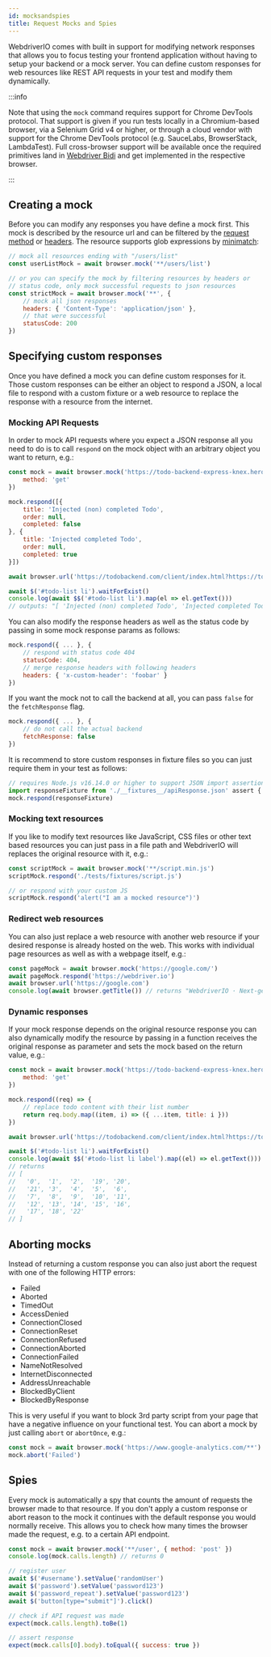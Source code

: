 ```yaml
---
id: mocksandspies
title: Request Mocks and Spies
---
```


WebdriverIO comes with built in support for modifying network responses that allows you to focus testing your frontend application without having to setup your backend or a mock server. You can define custom responses for web resources like REST API requests in your test and modify them dynamically.

:::info

Note that using the `mock` command requires support for Chrome DevTools protocol. That support is given if you run tests locally in a Chromium-based browser, via a Selenium Grid v4 or higher, or through a cloud vendor with support for the Chrome DevTools protocol (e.g. SauceLabs, BrowserStack, LambdaTest). Full cross-browser support will be available once the required primitives land in [Webdriver Bidi](https://wpt.fyi/results/webdriver/tests/bidi/network?label=experimental&label=master&aligned) and get implemented in the respective browser.

:::

## Creating a mock

Before you can modify any responses you have define a mock first. This mock is described by the resource url and can be filtered by the [request method](https://developer.mozilla.org/en-US/docs/Web/HTTP/Methods) or [headers](https://developer.mozilla.org/en-US/docs/Web/HTTP/Headers). The resource supports glob expressions by [minimatch](https://www.npmjs.com/package/minimatch):

```js
// mock all resources ending with "/users/list"
const userListMock = await browser.mock('**/users/list')

// or you can specify the mock by filtering resources by headers or
// status code, only mock successful requests to json resources
const strictMock = await browser.mock('**', {
    // mock all json responses
    headers: { 'Content-Type': 'application/json' },
    // that were successful
    statusCode: 200
})
```

## Specifying custom responses

Once you have defined a mock you can define custom responses for it. Those custom responses can be either an object to respond a JSON, a local file to respond with a custom fixture or a web resource to replace the response with a resource from the internet.

### Mocking API Requests

In order to mock API requests where you expect a JSON response all you need to do is to call `respond` on the mock object with an arbitrary object you want to return, e.g.:

```js
const mock = await browser.mock('https://todo-backend-express-knex.herokuapp.com/', {
    method: 'get'
})

mock.respond([{
    title: 'Injected (non) completed Todo',
    order: null,
    completed: false
}, {
    title: 'Injected completed Todo',
    order: null,
    completed: true
}])

await browser.url('https://todobackend.com/client/index.html?https://todo-backend-express-knex.herokuapp.com/')

await $('#todo-list li').waitForExist()
console.log(await $$('#todo-list li').map(el => el.getText()))
// outputs: "[ 'Injected (non) completed Todo', 'Injected completed Todo' ]"
```

You can also modify the response headers as well as the status code by passing in some mock response params as follows:

```js
mock.respond({ ... }, {
    // respond with status code 404
    statusCode: 404,
    // merge response headers with following headers
    headers: { 'x-custom-header': 'foobar' }
})
```

If you want the mock not to call the backend at all, you can pass `false` for the `fetchResponse` flag.

```js
mock.respond({ ... }, {
    // do not call the actual backend
    fetchResponse: false
})
```

It is recommend to store custom responses in fixture files so you can just require them in your test as follows:

```js
// requires Node.js v16.14.0 or higher to support JSON import assertions
import responseFixture from './__fixtures__/apiResponse.json' assert { type: 'json' }
mock.respond(responseFixture)
```

### Mocking text resources

If you like to modify text resources like JavaScript, CSS files or other text based resources you can just pass in a file path and WebdriverIO will replaces the original resource with it, e.g.:

```js
const scriptMock = await browser.mock('**/script.min.js')
scriptMock.respond('./tests/fixtures/script.js')

// or respond with your custom JS
scriptMock.respond('alert("I am a mocked resource")')
```

### Redirect web resources

You can also just replace a web resource with another web resource if your desired response is already hosted on the web. This works with individual page resources as well as with a webpage itself, e.g.:

```js
const pageMock = await browser.mock('https://google.com/')
await pageMock.respond('https://webdriver.io')
await browser.url('https://google.com')
console.log(await browser.getTitle()) // returns "WebdriverIO · Next-gen browser and mobile automation test framework for Node.js"
```

### Dynamic responses

If your mock response depends on the original resource response you can also dynamically modify the resource by passing in a function receives the original response as parameter and sets the mock based on the return value, e.g.:

```js
const mock = await browser.mock('https://todo-backend-express-knex.herokuapp.com/', {
    method: 'get'
})

mock.respond((req) => {
    // replace todo content with their list number
    return req.body.map((item, i) => ({ ...item, title: i }))
})

await browser.url('https://todobackend.com/client/index.html?https://todo-backend-express-knex.herokuapp.com/')

await $('#todo-list li').waitForExist()
console.log(await $$('#todo-list li label').map((el) => el.getText()))
// returns
// [
//   '0',  '1',  '2',  '19', '20',
//   '21', '3',  '4',  '5',  '6',
//   '7',  '8',  '9',  '10', '11',
//   '12', '13', '14', '15', '16',
//   '17', '18', '22'
// ]
```

## Aborting mocks

Instead of returning a custom response you can also just abort the request with one of the following HTTP errors:

- Failed
- Aborted
- TimedOut
- AccessDenied
- ConnectionClosed
- ConnectionReset
- ConnectionRefused
- ConnectionAborted
- ConnectionFailed
- NameNotResolved
- InternetDisconnected
- AddressUnreachable
- BlockedByClient
- BlockedByResponse

This is very useful if you want to block 3rd party script from your page that have a negative influence on your functional test. You can abort a mock by just calling `abort` or `abortOnce`, e.g.:

```js
const mock = await browser.mock('https://www.google-analytics.com/**')
mock.abort('Failed')
```

## Spies

Every mock is automatically a spy that counts the amount of requests the browser made to that resource. If you don't apply a custom response or abort reason to the mock it continues with the default response you would normally receive. This allows you to check how many times the browser made the request, e.g. to a certain API endpoint.

```js
const mock = await browser.mock('**/user', { method: 'post' })
console.log(mock.calls.length) // returns 0

// register user
await $('#username').setValue('randomUser')
await $('password').setValue('password123')
await $('password_repeat').setValue('password123')
await $('button[type="submit"]').click()

// check if API request was made
expect(mock.calls.length).toBe(1)

// assert response
expect(mock.calls[0].body).toEqual({ success: true })
```
